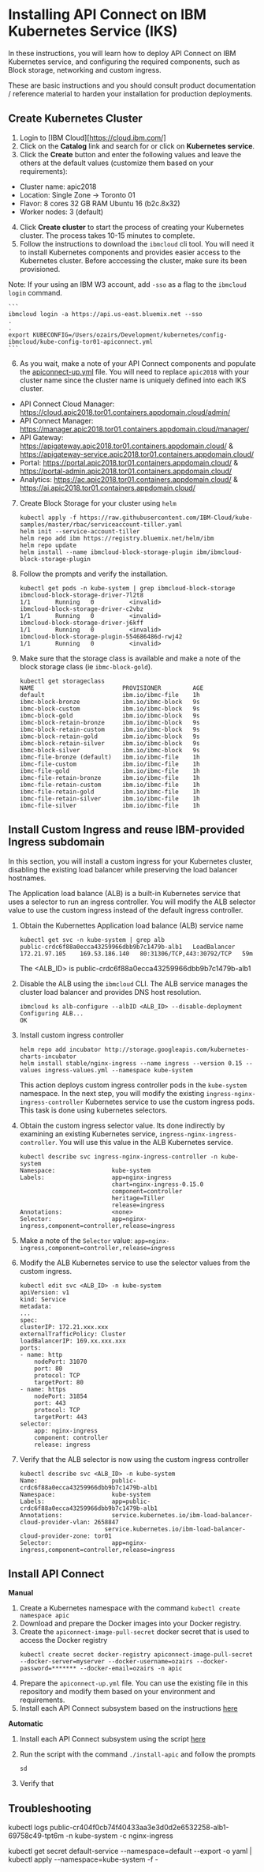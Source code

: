 # Installing API Connect on IBM Kubernetes Service (IKS)

In these instructions, you will learn how to deploy API Connect on IBM Kubernetes service, and configuring the required components, such as Block storage, networking and custom ingress.

These are basic instructions and you should consult product documentation / reference material to harden your installation for production deployments.

## Create Kubernetes Cluster

1. Login to [IBM Cloud][https://cloud.ibm.com/]
2. Click on the **Catalog** link and search for or click on **Kubernetes service**.
3. Click the **Create** button and enter the following values and leave the others at the default values (customize them based on your requirements):
 * Cluster name: apic2018
 * Location: Single Zone -> Toronto 01
 * Flavor: 8 cores 32 GB RAM Ubuntu 16 (b2c.8x32)
 * Worker nodes: 3 (default)
4. Click **Create cluster** to start the process of creating your Kubernetes cluster. The process takes 10-15 minutes to complete.
5. Follow the instructions to download the `ibmcloud` cli tool. You will need it to install Kubernetes components and provides easier access to the Kubernetes cluster. Before acccessing the cluster, make sure its been provisioned.

Note: If your using an IBM W3 account, add `-sso` as a flag to the `ibmcloud login` command.

    ```
    ibmcloud login -a https://api.us-east.bluemix.net --sso
    .
    .
    export KUBECONFIG=/Users/ozairs/Development/kubernetes/config-ibmcloud/kube-config-tor01-apiconnect.yml
    ```

6. As you wait, make a note of your API Connect components and populate the [apiconnect-up.yml](./apiconnect-up.yml) file. You will need to replace `apic2018` with your cluster name since the cluster name is uniquely defined into each IKS cluster.
 * API Connect Cloud Manager: https://cloud.apic2018.tor01.containers.appdomain.cloud/admin/ 
 * API Connect Manager: https://manager.apic2018.tor01.containers.appdomain.cloud/manager/
 * API Gateway: https://apigateway.apic2018.tor01.containers.appdomain.cloud/ & https://apigateway-service.apic2018.tor01.containers.appdomain.cloud/
 * Portal: https://portal.apic2018.tor01.containers.appdomain.cloud/ & https://portal-admin.apic2018.tor01.containers.appdomain.cloud/ 
 * Analytics: https://ac.apic2018.tor01.containers.appdomain.cloud/ & https://ai.apic2018.tor01.containers.appdomain.cloud/ 

7. Create Block Storage for your cluster using `helm`

    ```
    kubectl apply -f https://raw.githubusercontent.com/IBM-Cloud/kube-samples/master/rbac/serviceaccount-tiller.yaml
    helm init --service-account-tiller
    helm repo add ibm https://registry.bluemix.net/helm/ibm
    helm repo update
    helm install --name ibmcloud-block-storage-plugin ibm/ibmcloud-block-storage-plugin
    ```

8. Follow the prompts and verify the installation. 
    ```
    kubectl get pods -n kube-system | grep ibmcloud-block-storage
    ibmcloud-block-storage-driver-7l2t8                               1/1       Running   0          <invalid>
    ibmcloud-block-storage-driver-c2vbz                               1/1       Running   0          <invalid>
    ibmcloud-block-storage-driver-j6kff                               1/1       Running   0          <invalid>
    ibmcloud-block-storage-plugin-554686486d-rwj42                    1/1       Running   0          <invalid>
    ```

9. Make sure that the storage class is available and make a note of the block storage class (ie `ibmc-block-gold`).

    ```
    kubectl get storageclass
    NAME                         PROVISIONER         AGE
    default                      ibm.io/ibmc-file    1h
    ibmc-block-bronze            ibm.io/ibmc-block   9s
    ibmc-block-custom            ibm.io/ibmc-block   9s
    ibmc-block-gold              ibm.io/ibmc-block   9s
    ibmc-block-retain-bronze     ibm.io/ibmc-block   9s
    ibmc-block-retain-custom     ibm.io/ibmc-block   9s
    ibmc-block-retain-gold       ibm.io/ibmc-block   9s
    ibmc-block-retain-silver     ibm.io/ibmc-block   9s
    ibmc-block-silver            ibm.io/ibmc-block   9s
    ibmc-file-bronze (default)   ibm.io/ibmc-file    1h
    ibmc-file-custom             ibm.io/ibmc-file    1h
    ibmc-file-gold               ibm.io/ibmc-file    1h
    ibmc-file-retain-bronze      ibm.io/ibmc-file    1h
    ibmc-file-retain-custom      ibm.io/ibmc-file    1h
    ibmc-file-retain-gold        ibm.io/ibmc-file    1h
    ibmc-file-retain-silver      ibm.io/ibmc-file    1h
    ibmc-file-silver             ibm.io/ibmc-file    1h
    ```


## Install Custom Ingress and reuse IBM-provided Ingress subdomain

In this section, you will install a custom ingress for your Kubernetes cluster, disabling the existing load balancer while preserving the load balancer hostnames.

The Application load balance (ALB) is a built-in Kubernetes service that uses a selector to run an ingress controller. You will modify the ALB selector value to use the custom ingress instead of the default ingress controller.

1. Obtain the Kubernettes Application load balance (ALB) service name

    ```
    kubectl get svc -n kube-system | grep alb
    public-crdc6f88a0ecca43259966dbb9b7c1479b-alb1   LoadBalancer   172.21.97.105    169.53.186.140   80:31306/TCP,443:30792/TCP   59m
    ```

    The <ALB_ID> is public-crdc6f88a0ecca43259966dbb9b7c1479b-alb1

2. Disable the ALB using the `ibmcloud` CLI. The ALB service manages the cluster load balancer and provides DNS host resolution.
    ```
    ibmcloud ks alb-configure --albID <ALB_ID> --disable-deployment
    Configuring ALB...
    OK
    ```

3. Install custom ingress controller

    ```
    helm repo add incubator http://storage.googleapis.com/kubernetes-charts-incubator
    helm install stable/nginx-ingress --name ingress --version 0.15 --values ingress-values.yml --namespace kube-system
    ```

    This action deploys custom ingress controller pods in the `kube-system` namespace. In the next step, you will modify the existing `ingress-nginx-ingress-controller` Kubernetes service to use the custom ingress pods. This task is done using kubernetes selectors.

4. Obtain the custom ingress selector value. Its done indirectly by examining an existing Kubernetes service, `ingress-nginx-ingress-controller`. You will use this value in the ALB Kubernetes service.

    ```
    kubectl describe svc ingress-nginx-ingress-controller -n kube-system
    Namespace:                kube-system
    Labels:                   app=nginx-ingress
                              chart=nginx-ingress-0.15.0
                              component=controller
                              heritage=Tiller
                              release=ingress
    Annotations:              <none>
    Selector:                 app=nginx-ingress,component=controller,release=ingress
    ```
5. Make a note of the `Selector` value: `app=nginx-ingress,component=controller,release=ingress`

6. Modify the ALB Kubernetes service to use the selector values from the custom ingress.

    ```
    kubectl edit svc <ALB_ID> -n kube-system
    apiVersion: v1
    kind: Service
    metadata:
    ...
    spec:
    clusterIP: 172.21.xxx.xxx
    externalTrafficPolicy: Cluster
    loadBalancerIP: 169.xx.xxx.xxx
    ports:
    - name: http
        nodePort: 31070
        port: 80
        protocol: TCP
        targetPort: 80
    - name: https
        nodePort: 31854
        port: 443
        protocol: TCP
        targetPort: 443
    selector:
        app: nginx-ingress
        component: controller 
        release: ingress
    ```

7. Verify that the ALB selector is now using the custom ingress controller

    ```
    kubectl describe svc <ALB_ID> -n kube-system
    Name:                     public-crdc6f88a0ecca43259966dbb9b7c1479b-alb1
    Namespace:                kube-system
    Labels:                   app=public-crdc6f88a0ecca43259966dbb9b7c1479b-alb1
    Annotations:              service.kubernetes.io/ibm-load-balancer-cloud-provider-vlan: 2658847
                            service.kubernetes.io/ibm-load-balancer-cloud-provider-zone: tor01
    Selector:                 app=nginx-ingress,component=controller,release=ingress
    ```

## Install API Connect

**Manual**

1. Create a Kubernetes namespace with the command `kubectl create namespace apic`
2. Download and prepare the Docker images into your Docker registry. 
3. Create the `apiconnect-image-pull-secret` docker secret that is used to access the Docker registry
    ```
    kubectl create secret docker-registry apiconnect-image-pull-secret --docker-server=myserver --docker-username=ozairs --docker-password=******* --docker-email=ozairs -n apic
    ```
4. Prepare the `apiconnect-up.yml` file. You can use the existing file in this repository and modify them based on your environment and requirements.
5. Install each API Connect subsystem based on the instructions [here](https://www.ibm.com/support/knowledgecenter/SSMNED_2018/com.ibm.apic.install.doc/tapic_install_Kubernetes_overview.html)

**Automatic**

1. Install each API Connect subsystem using the script [here](../scripts/)
2. Run the script with the command `./install-apic` and follow the prompts

    ```
    sd
    ```

3. Verify that

## Troubleshooting

kubectl logs public-cr404f0cb74f40433aa3e3d0d2e6532258-alb1-69758c49-tpt6m -n kube-system -c nginx-ingress

kubectl get secret default-service --namespace=default --export -o yaml |\
   kubectl apply --namespace=kube-system -f -
